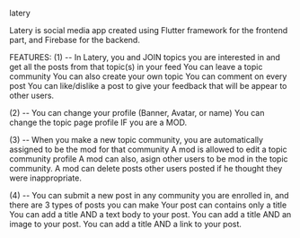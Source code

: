 latery

Latery is social media app created using Flutter framework for the frontend part, and Firebase for the backend.

FEATURES: 
(1) -- In Latery, you and JOIN topics you are interested in and get all the posts from that topic(s) in your feed 
You can leave a topic community You can also create your own topic 
You can comment on every post You can like/dislike a post to give your feedback that will be appear to other users.

(2) -- You can change your profile (Banner, Avatar, or name)
You can change the topic page profile IF you are a MOD.

(3) -- When you make a new topic community, you are automatically assigned to be the mod for that community
A mod is allowed to edit a topic community profile
A mod can also, asign other users to be mod in the topic community.
A mod can delete posts other users posted if he thought they were inappropriate.

(4) -- You can submit a new post in any community you are enrolled in, and there are 3 types of posts you can make
Your post can contains only a title
You can add a title AND a text body to your post.
You can add a title AND an image to your post.
You can add a title AND a link to your post.
